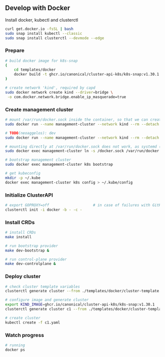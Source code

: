 ## Develop with Docker

Install docker, kubectl and clusterctl

```bash
curl get.docker.io -fsSL | bash
sudo snap install kubectl --classic
sudo snap install clusterctl --devmode --edge
```

### Prepare

```bash
# build docker image for k8s-snap
(
    cd templates/docker
    docker build -t ghcr.io/canonical/cluster-api-k8s/k8s-snap:v1.30.1 --build-arg BRANCH=autoupdate/moonray
)

# create network 'kind', required by capd
sudo docker network create kind --driver=bridge \
 -o com.docker.network.bridge.enable_ip_masquerade=true
```

### Create management cluster

```bash
# mount /var/run/docker.sock inside the container, so that we can create docker containers for workload clusters
sudo docker run --name management-cluster --network kind --rm --detach --privileged -v /var/run/docker.sock:/docker.sock ghcr.io/canonical/cluster-api-k8s/k8s-snap:v1.30.1

# TODO(neoaggelos): dev
sudo docker run --name management-cluster --network kind --rm --detach --privileged -v ~/hosts.d:/var/snap/k8s/common/etc/containerd/hosts.d:ro -v /var/run/docker.sock:/docker.sock ghcr.io/canonical/cluster-api-k8s/k8s-snap:v1.30.1

# mounting directly at /var/run/docker.sock does not work, as systemd (?) overrides the path
sudo docker exec management-cluster ln -s /docker.sock /var/run/docker.sock

# bootstrap management cluster
sudo docker exec management-cluster k8s bootstrap

# get kubeconfig
mkdir -p ~/.kube
docker exec management-cluster k8s config > ~/.kube/config
```

### Initialize ClusterAPI

```bash
# export GOPROXY=off                    # in case of failures with GitHub
clusterctl init -i docker -b - -c -
```

### Install CRDs

<!-- TODO(neoaggelos): build provider images and properly install on the cluster -->

```bash
# install CRDs
make install

# run bootstrap provider
make dev-bootstrap &

# run control-plane provider
make dev-controlplane &
```

### Deploy cluster

```bash
# check cluster template variables
clusterctl generate cluster --from ./templates/docker/cluster-template.yaml --list-variables

# configure image and generate cluster
export KIND_IMAGE=ghcr.io/canonical/cluster-api-k8s/k8s-snap:v1.30.1
clusterctl generate cluster c1 --from ./templates/docker/cluster-template.yaml --kubernetes-version v1.30.1 > c1.yaml

# create cluster
kubectl create -f c1.yaml
```

### Watch progress

```bash
# running
docker ps
